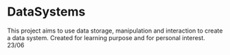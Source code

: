 # DataSystems
This project aims to use data storage, manipulation and interaction to create a data system. Created for learning purpose and for personal interest. 23/06
